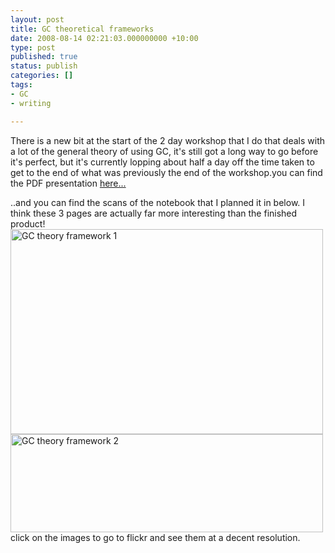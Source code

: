 ```yaml
---
layout: post
title: GC theoretical frameworks
date: 2008-08-14 02:21:03.000000000 +10:00
type: post
published: true
status: publish
categories: []
tags:
- GC
- writing

---
```

<p>There is a  new bit at the start of the 2 day workshop that I do that deals with a lot of the general theory of using GC, it's still got a long way to go before it's perfect, but it's currently lopping about half a day off the time taken to get to the end of what was previously the end of the workshop.you can find the PDF presentation <a href="http://www.notionparallax.co.uk/GC/GC%20theoretical%20framework.pdf" target="_blank">here...</a></p>
<p>..and you can find the scans of the notebook that I planned it in below. I think these 3 pages are actually far more interesting than the finished product!<br />
<a href="http://www.flickr.com/photos/95698107@N00/2761600214/" title="GC theory framework 1 by notionparallax, on Flickr"><img src="{{ site.baseurl }}/assets/2761600214_7629a1c5d1.jpg" alt="GC theory framework 1" height="328" width="500" /></a><br />
<a href="http://www.flickr.com/photos/95698107@N00/2761599786/" title="GC theory framework 2 by notionparallax, on Flickr"><img src="{{ site.baseurl }}/assets/2761599786_a000fdd339.jpg" alt="GC theory framework 2" height="157" width="500" /></a><br />
click on the images to go to flickr and see them at a decent resolution.</p>
